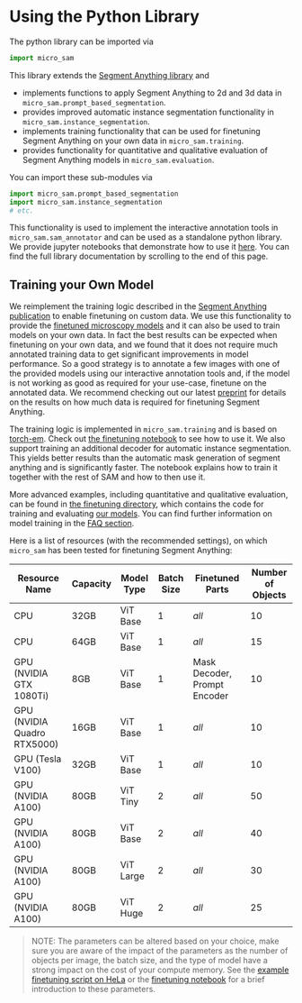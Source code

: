 # Using the Python Library

The python library can be imported via

```python
import micro_sam
```

This library extends the [Segment Anything library](https://github.com/facebookresearch/segment-anything) and

- implements functions to apply Segment Anything to 2d and 3d data in `micro_sam.prompt_based_segmentation`.
- provides improved automatic instance segmentation functionality in `micro_sam.instance_segmentation`.
- implements training functionality that can be used for finetuning Segment Anything on your own data in `micro_sam.training`.
- provides functionality for quantitative and qualitative evaluation of Segment Anything models in `micro_sam.evaluation`.

You can import these sub-modules via

```python
import micro_sam.prompt_based_segmentation
import micro_sam.instance_segmentation
# etc.
```

This functionality is used to implement the interactive annotation tools in `micro_sam.sam_annotator` and can be used as a standalone python library.
We provide jupyter notebooks that demonstrate how to use it [here](https://github.com/computational-cell-analytics/micro-sam/tree/master/notebooks). You can find the full library documentation by scrolling to the end of this page. 

## Training your Own Model

We reimplement the training logic described in the [Segment Anything publication](https://arxiv.org/abs/2304.02643) to enable finetuning on custom data.
We use this functionality to provide the [finetuned microscopy models](#finetuned-models) and it can also be used to train models on your own data.
In fact the best results can be expected when finetuning on your own data, and we found that it does not require much annotated training data to get significant improvements in model performance.
So a good strategy is to annotate a few images with one of the provided models using our interactive annotation tools and, if the model is not working as good as required for your use-case, finetune on the annotated data.
We recommend checking out our latest [preprint](https://doi.org/10.1101/2023.08.21.554208) for details on the results on how much data is required for finetuning Segment Anything.

The training logic is implemented in `micro_sam.training` and is based on [torch-em](https://github.com/constantinpape/torch-em). Check out [the finetuning notebook](https://github.com/computational-cell-analytics/micro-sam/blob/master/notebooks/sam_finetuning.ipynb) to see how to use it.
We also support training an additional decoder for automatic instance segmentation. This yields better results than the automatic mask generation of segment anything and is significantly faster.
The notebook explains how to train it together with the rest of SAM and how to then use it.

More advanced examples, including quantitative and qualitative evaluation, can be found in [the finetuning directory](https://github.com/computational-cell-analytics/micro-sam/tree/master/finetuning), which contains the code for training and evaluating [our models](finetuned-models). You can find further information on model training in the [FAQ section](fine-tuning-questions).

Here is a list of resources (with the recommended settings), on which `micro_sam` has been tested for finetuning Segment Anything:

| Resource Name               | Capacity | Model Type | Batch Size | Finetuned Parts              | Number of Objects|
|-----------------------------|----------|------------|------------|------------------------------|------------------|
| CPU                         | 32GB     | ViT Base   | 1          | *all*                        | 10               |
| CPU                         | 64GB     | ViT Base   | 1          | *all*                        | 15               |
| GPU (NVIDIA GTX 1080Ti)     | 8GB      | ViT Base   | 1          | Mask Decoder, Prompt Encoder | 10               |
| GPU (NVIDIA Quadro RTX5000) | 16GB     | ViT Base   | 1          | *all*                        | 10               |
| GPU (Tesla V100)            | 32GB     | ViT Base   | 1          | *all*                        | 10               |
| GPU (NVIDIA A100)           | 80GB     | ViT Tiny   | 2          | *all*                        | 50               |
| GPU (NVIDIA A100)           | 80GB     | ViT Base   | 2          | *all*                        | 40               |
| GPU (NVIDIA A100)           | 80GB     | ViT Large  | 2          | *all*                        | 30               |
| GPU (NVIDIA A100)           | 80GB     | ViT Huge   | 2          | *all*                        | 25               |

> NOTE: The parameters can be altered based on your choice, make sure you are aware of the impact of the parameters as the number of objects per image, the batch size, and the type of model have a strong impact on the cost of your compute memory. See the [example finetuning script on HeLa](https://github.com/computational-cell-analytics/micro-sam/blob/master/examples/finetuning/finetune_hela.py) or the [finetuning notebook](https://github.com/computational-cell-analytics/micro-sam/blob/master/notebooks/automatic_segmentation.ipynb) for a brief introduction to these parameters.
